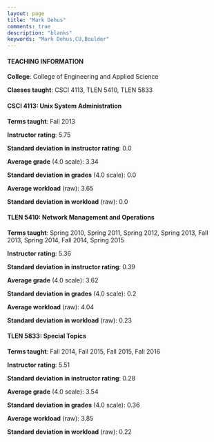 ```yaml
---
layout: page
title: "Mark Dehus" 
comments: true
description: "blanks"
keywords: "Mark Dehus,CU,Boulder"
---
```

<head>
<script src="https://ajax.googleapis.com/ajax/libs/jquery/2.1.3/jquery.min.js"></script>
<script src="https://dl.dropboxusercontent.com/s/pc42nxpaw1ea4o9/highcharts.js?dl=0"></script>
<!-- <script src="../assets/js/highcharts.js"></script> -->
<style type="text/css">@font-face {
	font-family: "Bebas Neue";
	src: url(https://www.filehosting.org/file/details/544349/BebasNeue Regular.otf) format("opentype");
	}
	h1.Bebas { 
		font-family: "Bebas Neue", Verdana, Tahoma;
	}
</style>
</head>
	   
#### TEACHING INFORMATION

**College**: College of Engineering and Applied Science

**Classes taught**: CSCI 4113, TLEN 5410, TLEN 5833

#### CSCI 4113: Unix System Administration

**Terms taught**: Fall 2013

**Instructor rating**: 5.75

**Standard deviation in instructor rating**: 0.0

**Average grade** (4.0 scale): 3.34

**Standard deviation in grades** (4.0 scale): 0.0

**Average workload** (raw): 3.65

**Standard deviation in workload** (raw): 0.0

#### TLEN 5410: Network Management and Operations

**Terms taught**: Spring 2010, Spring 2011, Spring 2012, Spring 2013, Fall 2013, Spring 2014, Fall 2014, Spring 2015

**Instructor rating**: 5.36

**Standard deviation in instructor rating**: 0.39

**Average grade** (4.0 scale): 3.62

**Standard deviation in grades** (4.0 scale): 0.2

**Average workload** (raw): 4.04

**Standard deviation in workload** (raw): 0.23

#### TLEN 5833: Special Topics

**Terms taught**: Fall 2014, Fall 2015, Fall 2015, Fall 2016

**Instructor rating**: 5.51

**Standard deviation in instructor rating**: 0.28

**Average grade** (4.0 scale): 3.54

**Standard deviation in grades** (4.0 scale): 0.36

**Average workload** (raw): 3.85

**Standard deviation in workload** (raw): 0.22

